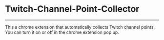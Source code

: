 # Twitch-Channel-Point-Collector
_______
This a chrome extension that automatically collects Twitch channel points.
You can turn it on or off in the chrome extension pop up.
